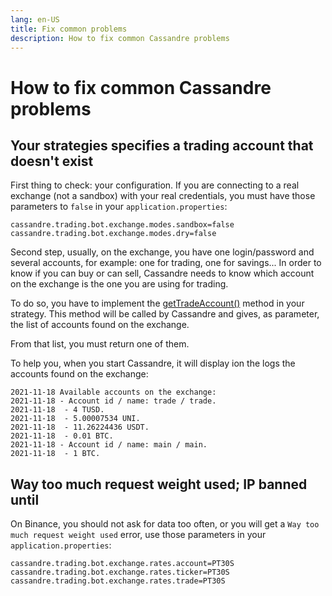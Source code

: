 ```yaml
---
lang: en-US
title: Fix common problems
description: How to fix common Cassandre problems
---
```

# How to fix common Cassandre problems

## Your strategies specifies a trading account that doesn't exist
First thing to check: your configuration. If you are connecting to a real exchange (not a sandbox) with your real credentials, you must have those parameters to `false` in your `application.properties`:

```properties
cassandre.trading.bot.exchange.modes.sandbox=false
cassandre.trading.bot.exchange.modes.dry=false
```

Second step, usually, on the exchange, you have one login/password and several accounts, for example: one for trading, one for savings... In order to know if you can buy or can sell, Cassandre needs to know which account on the exchange is the one you are using for trading.

To do so, you have to implement the [getTradeAccount()](https://www.javadoc.io/doc/tech.cassandre.trading.bot/cassandre-trading-bot-spring-boot-autoconfigure/latest/tech/cassandre/trading/bot/strategy/CassandreStrategyInterface.html#getTradeAccount%28java.util.Set%29) method in your strategy. This method will be called by Cassandre and gives, as parameter, the list of accounts found on the exchange.

From that list, you must return one of them.

To help you, when you start Cassandre, it will display ion the logs the accounts found on the exchange:
```
2021-11-18 Available accounts on the exchange:
2021-11-18 - Account id / name: trade / trade.
2021-11-18  - 4 TUSD.
2021-11-18  - 5.00007534 UNI.
2021-11-18  - 11.26224436 USDT.
2021-11-18  - 0.01 BTC.
2021-11-18 - Account id / name: main / main.
2021-11-18  - 1 BTC.
```

## Way too much request weight used; IP banned until
On Binance, you should not ask for data too often, or you will get a `Way too much request weight used` error, use those parameters in your `application.properties`:
```properties
cassandre.trading.bot.exchange.rates.account=PT30S
cassandre.trading.bot.exchange.rates.ticker=PT30S
cassandre.trading.bot.exchange.rates.trade=PT30S